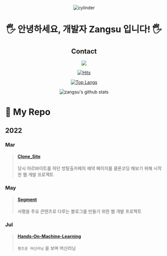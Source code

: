 <div align="center">
  <!-- ### Hi there 👋 -->

  <!--
  **zangsu/zangsu** is a ✨ _special_ ✨ repository because its `README.md` (this file) appears on your GitHub profile.

  Here are some ideas to get you started:

  - 🔭 I’m currently working on ...
  - 🌱 I’m currently learning ...
  - 👯 I’m looking to collaborate on ...
  - 🤔 I’m looking for help with ...
  - 💬 Ask me about ...
  - 📫 How to reach me: ...
  - 😄 Pronouns: ...
  - ⚡ Fun fact: ...
  -->


  ![cylinder](https://capsule-render.vercel.app/api?type=waving&color=gradient&text=Zangsu's_Github&fontAlignX=250&fontAlign=75&fontAlignY=45&fontSize=40&height=300&width=1200&descAlignY=70)

  <!-- 헤더 -->


  # 🖐 안녕하세요, 개발자 Zangsu 입니다! 🖐
  
## Contact<br>
  <a href="https://velog.io/@zangsu" target="_blank"><img src="https://img.shields.io/badge/Velog-20C997?style=flat-square&logo=Velog&logoColor=white"/></a>
  
  

  [![Hits](https://hits.seeyoufarm.com/api/count/incr/badge.svg?url=https%3A%2F%2Fgithub.com%2Fzangsu%2Fhit-counter&count_bg=%238CC85E&title_bg=%23616668&icon=github.svg&icon_color=%23E7E7E7&title=hits&edge_flat=false)](https://hits.seeyoufarm.com)
  <!-- 방문자 수 -->


  [![Top Langs](https://github-readme-stats.vercel.app/api/top-langs/?username=zangsu&layout=compact)](https://github.com/zangsu/github-readme-stats)

  ![zangsu's github stats](https://github-readme-stats.vercel.app/api?username=zangsu&show_icons=true)

  </div>
  
  # 📁 My Repo
  
  ## 2022
  ### Mar
 >#### <a href = "https://github.com/zangsu/Clone_Site"> Clone_Site </a><br>
 > 당시 아르바이트를 하던 방탈출카페의 예약 페이지를 클론코딩 해보기 위해 시작한 웹 개발 프로젝트 <br>  
  
  ### May
  >#### <a href = "https://github.com/Get-It-Team1/Segment"> Segment </a> <br>  
  >서평을 주요 콘텐츠로 다루는 블로그를 만들기 위한 웹 개발 프로젝트<br>  
  
  ### Jul
  >#### <a href = "https://github.com/zangsu/Hands-On-Machine-Learning"> Hands-On-Machine-Learning </a>
  >`핸즈온 머신러닝` 을 보며 머신러닝 

